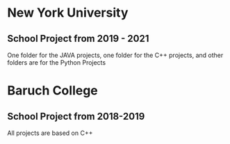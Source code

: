 # New York University
## School Project from 2019 - 2021
One folder for the JAVA projects, one folder for the C++ projects, and other folders are for the Python Projects

# Baruch College
## School Project from 2018-2019
All projects are based on C++
